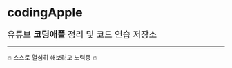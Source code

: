 # codingApple

<span style="font-size:20px">유튜브 __코딩애플__ 정리 및 코드 연습 저장소</span>

---------------------------

:fire: 스스로 열심히 해보려고 노력중 :fire:
